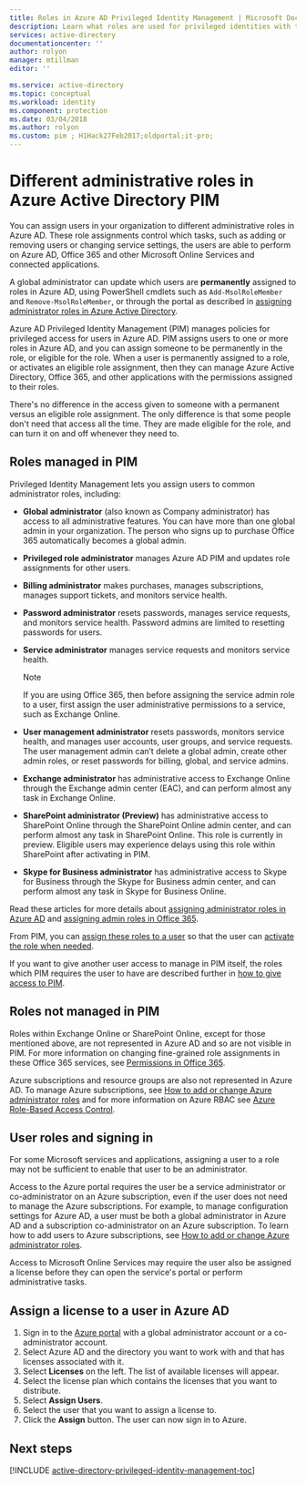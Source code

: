 ```yaml
---
title: Roles in Azure AD Privileged Identity Management | Microsoft Docs
description: Learn what roles are used for privileged identities with the Azure Privileged Identity Management extension.
services: active-directory
documentationcenter: ''
author: rolyon
manager: mtillman
editor: ''

ms.service: active-directory
ms.topic: conceptual
ms.workload: identity
ms.component: protection
ms.date: 03/04/2018
ms.author: rolyon
ms.custom: pim ; H1Hack27Feb2017;oldportal;it-pro;
---
```

# Different administrative roles in Azure Active Directory PIM
<!-- **PLACEHOLDER: Need description of how this works. Azure PIM uses roles from MSODS objects.**-->

You can assign users in your organization to different administrative roles in Azure AD. These role assignments control which tasks, such as adding or removing users or changing service settings, the users are able to perform on Azure AD, Office 365 and other Microsoft Online Services and connected applications.  

A global administrator can update which users are **permanently** assigned to roles in Azure AD, using PowerShell cmdlets such as `Add-MsolRoleMember` and `Remove-MsolRoleMember`, or through the portal as described in [assigning administrator roles in Azure Active Directory](../users-groups-roles/directory-assign-admin-roles.md).

Azure AD Privileged Identity Management (PIM) manages policies for privileged access for users in Azure AD. PIM assigns users to one or more roles in Azure AD, and you can assign someone to be permanently in the role, or eligible for the role. When a user is permanently assigned to a role, or activates an eligible role assignment, then they can manage Azure Active Directory, Office 365, and other applications with the permissions assigned to their roles.

There's no difference in the access given to someone with a permanent versus an eligible role assignment. The only difference is that some people don't need that access all the time. They are made eligible for the role, and can turn it on and off whenever they need to.

## Roles managed in PIM
Privileged Identity Management lets you assign users to common administrator roles, including:

* **Global administrator** (also known as Company administrator) has access to all administrative features. You can have more than one global admin in your organization. The person who signs up to purchase Office 365 automatically becomes a global admin.
* **Privileged role administrator** manages Azure AD PIM and updates role assignments for other users.  
* **Billing administrator** makes purchases, manages subscriptions, manages support tickets, and monitors service health.
* **Password administrator** resets passwords, manages service requests, and monitors service health. Password admins are limited to resetting passwords for users.
* **Service administrator** manages service requests and monitors service health.
  
  > [!NOTE]
  > If you are using Office 365, then before assigning the service admin role to a user, first assign the user administrative permissions to a service, such as Exchange Online.
  > 
  > 
* **User management administrator** resets passwords, monitors service health, and manages user accounts, user groups, and service requests. The user management admin can’t delete a global admin, create other admin roles, or reset passwords for billing, global, and service admins.
* **Exchange administrator** has administrative access to Exchange Online through the Exchange admin center (EAC), and can perform almost any task in Exchange Online.
* **SharePoint administrator (Preview)** has administrative access to SharePoint Online through the SharePoint Online admin center, and can perform almost any task in SharePoint Online. This role is currently in preview. Eligible users may experience delays using this role within SharePoint after activating in PIM.
* **Skype for Business administrator** has administrative access to Skype for Business through the Skype for Business admin center, and can perform almost any task in Skype for Business Online.

Read these articles for more details about [assigning administrator roles in Azure AD](../users-groups-roles/directory-assign-admin-roles.md) and [assigning admin roles in Office 365](https://support.office.com/article/Assigning-admin-roles-in-Office-365-eac4d046-1afd-4f1a-85fc-8219c79e1504).

<!--**PLACEHOLDER: The above article may not be the one we want since PIM gets roles from places other that Office 365**-->


From PIM, you can [assign these roles to a user](pim-how-to-add-role-to-user.md) so that the user can [activate the role when needed](pim-how-to-activate-role.md).

If you want to give another user access to manage in PIM itself, the roles which PIM requires the user to have are described further in [how to give access to PIM](pim-how-to-give-access-to-pim.md).

<!-- ## The PIM Security Administrator Role **PLACEHOLDER: Need description of the Security Administrator role.**-->

## Roles not managed in PIM
Roles within Exchange Online or SharePoint Online, except for those mentioned above, are not represented in Azure AD and so are not visible in PIM. For more information on changing fine-grained role assignments in these Office 365 services, see [Permissions in Office 365](https://support.office.com/article/Permissions-in-Office-365-da585eea-f576-4f55-a1e0-87090b6aaa9d).

Azure subscriptions and resource groups are also not represented in Azure AD. To manage Azure subscriptions, see [How to add or change Azure administrator roles](../../billing/billing-add-change-azure-subscription-administrator.md) and for more information on Azure RBAC see [Azure Role-Based Access Control](../../role-based-access-control/role-assignments-portal.md).

<!--**The above links might be replaced by ones that are from within this documentation repository **-->


## User roles and signing in
For some Microsoft services and applications, assigning a user to a role may not be sufficient to enable that user to be an administrator.

Access to the Azure portal requires the user be a service administrator or co-administrator on an Azure subscription, even if the user does not need to manage the Azure subscriptions.  For example, to manage configuration settings for Azure AD, a user must be both a global administrator in Azure AD and a subscription co-administrator on an Azure subscription.  To learn how to add users to Azure subscriptions, see [How to add or change Azure administrator roles](../../billing/billing-add-change-azure-subscription-administrator.md).

Access to Microsoft Online Services may require the user also be assigned a license before they can open the service's portal or perform administrative tasks.

## Assign a license to a user in Azure AD
1. Sign in to the [Azure portal](http://portal.azure.com) with a global administrator account or a co-administrator account.
3. Select Azure AD and the directory you want to work with and that has licenses associated with it.
4. Select **Licenses** on the left. The list of available licenses will appear.
5. Select the license plan which contains the licenses that you want to distribute.
6. Select **Assign Users**.
7. Select the user that you want to assign a license to.
8. Click the **Assign** button.  The user can now sign in to Azure.

<!--Every topic should have next steps and links to the next logical set of content to keep the customer engaged-->
## Next steps
[!INCLUDE [active-directory-privileged-identity-management-toc](../../../includes/active-directory-privileged-identity-management-toc.md)]

